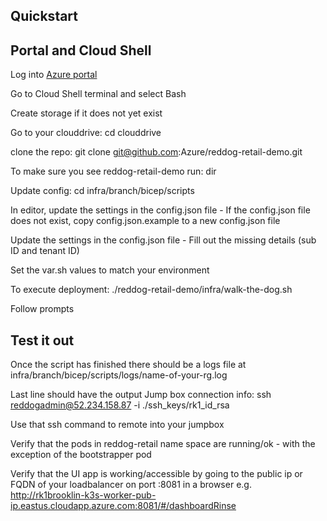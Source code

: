 ## Quickstart

## Portal and Cloud Shell
Log into [Azure portal](https://portal.azure.com)

Go to Cloud Shell terminal and select Bash

Create storage if it does not yet exist

Go to your clouddrive:
cd clouddrive

clone the repo:
git clone git@github.com:Azure/reddog-retail-demo.git

To make sure you see reddog-retail-demo run:
dir

Update config:
cd infra/branch/bicep/scripts

In editor, update the settings in the config.json file
	- If the config.json file does not exist, copy config.json.example to a new config.json file

Update the settings in the config.json file
	- Fill out the missing details (sub ID and tenant ID)

Set the var.sh values to match your environment


To execute deployment: 
./reddog-retail-demo/infra/walk-the-dog.sh 

Follow prompts

## Test it out
Once the script has finished there should be a logs file at infra/branch/bicep/scripts/logs/name-of-your-rg.log

Last line should have the output Jump box connection info: ssh reddogadmin@52.234.158.87 -i ./ssh_keys/rk1_id_rsa

Use that ssh command to remote into your jumpbox

Verify that the pods in reddog-retail name space are running/ok - with the exception of the bootstrapper pod

Verify that the UI app is working/accessible by going to the public ip or FQDN of your loadbalancer on port :8081 in a browser
    e.g. http://rk1brooklin-k3s-worker-pub-ip.eastus.cloudapp.azure.com:8081/#/dashboardRinse 